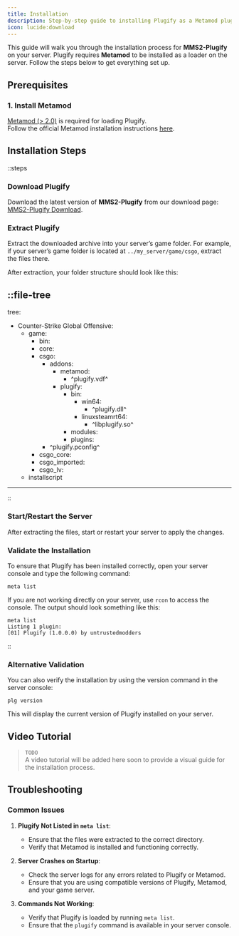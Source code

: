 ```yaml
---
title: Installation
description: Step-by-step guide to installing Plugify as a Metamod plugin for Source 2 dedicated servers.
icon: lucide:download
---
```


This guide will walk you through the installation process for **MMS2-Plugify** on your server. Plugify requires **Metamod** to be installed as a loader on the server. Follow the steps below to get everything set up.

## Prerequisites

### 1. **Install Metamod**
[Metamod (> 2.0)](https://www.sourcemm.net/downloads.php/?branch=master) is required for loading Plugify.  
Follow the official Metamod installation instructions [here](/general/metamod/installation).

## Installation Steps

::steps
### **Download Plugify**
Download the latest version of **MMS2-Plugify** from our download page:  
[MMS2-Plugify Download](https://github.com/untrustedmodders/mms2-plugify).

### **Extract Plugify**
Extract the downloaded archive into your server’s game folder. For example, if your server’s game folder is located at `../my_server/game/csgo`, extract the files there.

After extraction, your folder structure should look like this:

::file-tree
---
tree:
- Counter-Strike Global Offensive:
    - game:
        - bin:
        - core:
        - csgo:
            - addons:
                - metamod:
                    - ^plugify.vdf^
                - plugify:
                    - bin:
                        - win64:
                            - ^plugify.dll^
                        - linuxsteamrt64:
                            - ^libplugify.so^
                    - modules:
                    - plugins:
            - ^plugify.pconfig^
        - csgo_core:
        - csgo_imported:
        - csgo_lv:
    - installscript
---
::

### **Start/Restart the Server**
After extracting the files, start or restart your server to apply the changes.

### **Validate the Installation**
To ensure that Plugify has been installed correctly, open your server console and type the following command:

```shell
meta list
```

If you are not working directly on your server, use `rcon` to access the console. The output should look something like this:

```shell
meta list
Listing 1 plugin:
[01] Plugify (1.0.0.0) by untrustedmodders
```
::

### **Alternative Validation**
You can also verify the installation by using the version command in the server console:

```shell
plg version
```

This will display the current version of Plugify installed on your server.

## Video Tutorial
> `TODO`  
> A video tutorial will be added here soon to provide a visual guide for the installation process.

## Troubleshooting

### **Common Issues**
1. **Plugify Not Listed in `meta list`**:
    - Ensure that the files were extracted to the correct directory.
    - Verify that Metamod is installed and functioning correctly.

2. **Server Crashes on Startup**:
    - Check the server logs for any errors related to Plugify or Metamod.
    - Ensure that you are using compatible versions of Plugify, Metamod, and your game server.

3. **Commands Not Working**:
    - Verify that Plugify is loaded by running `meta list`.
    - Ensure that the `plugify` command is available in your server console.
